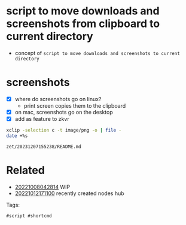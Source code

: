 # script to move downloads and screenshots from clipboard to current directory

- concept of `script to move downloads and screenshots to current directory`

# screenshots
- [x] where do screenshots go on linux?
  - print screen copies them to the clipboard
- [x] on mac, screenshots go on the desktop
- [x] add as feature to zkvr

```bash
xclip -selection c -t image/png -o | file -
date +%s
```

` zet/20231207155238/README.md `

# Related

- [20221008042814](/zet/20221008042814/README.md) WIP
- [20221012171100](/zet/20221012171100/README.md) recently created nodes hub

Tags:

    #script #shortcmd
